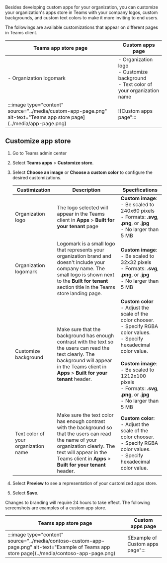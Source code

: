 Besides developing custom apps for your organization, you can customize your organization's apps store in Teams with your company logos, custom backgrounds, and custom text colors to make it more inviting to end users. 

The followings are available customizations that appear on different pages in Teams client.  

|Teams app store page | Custom apps page |
|--|--|
|- Organization logomark|- Organization logo<br/>- Customize background<br/>- Text color of your organization name |
|‎:::image type="content" source="../media/custom-app-page.png" alt-text="Teams app store page](../media/app-page.png)|‎![Custom apps page":::|


## Customize app store
1. Go to Teams admin center
2. Select **Teams apps** > **Customize store**.
3. Select **Choose an image** or **Choose a custom color** to configure the desired customizations.

    |Custimization| Description|Specifications |
    |--|--|--|
    |Organization logo|The logo selected will appear in the Teams client in **Apps** > **Built for your tenant** page|**Custom image**: <br/>- Be scaled to 240x60 pixels <br/>- Formats: **.svg**, **.png**, or **.jpg** <br/>- No larger than 5 MB|
    |Organization logomark| Logomark is a small logo that represents your organization brand and doesn't include your company name. The small logo is shown next to the **Built for tenant** section title in the Teams store landing page.|**Custom image**:<br/>- Be scaled to 32x32 pixels <br/>- Formats: **.svg**, **.png**, or **.jpg** <br/>- No larger than 5 MB
    |Customize background|Make sure that the background has enough contrast with the text so the users can read the text clearly. The background will appear in the Teams client in **Apps** > **Built for your tenant** header.| **Custom color**<br/>- Adjust the scale of the color chooser. <br/>- Specify RGBA color values. <br/>- Specify hexadecimal color value. <br/><br/> **Custom image**:<br/>- Be scaled to 1212x100 pixels <br/>- Formats: **.svg**, **.png**, or **.jpg** <br/>- No larger than 5 MB
    |Text color of your organization name|Make sure the text color has enough contrast with the background so that the users can read the name of your organization clearly. The text will appear in the Teams client in **Apps** > **Built for your tenant** header.| **Custom color**: <br/>- Adjust the scale of the color chooser. <br/>- Specify RGBA color values. <br/>- Specify hexadecimal color value.|

4. Select **Preview** to see a representation of your customized apps store.

5. Select **Save**.

Changes to branding will require 24 hours to take effect. The following screenshots are examples of a custom app store. 

|Teams app store page | Custom apps page |
|--|--|
|‎:::image type="content" source="../media/contoso-custom-app-page.png" alt-text="Example of Teams app store page](../media/contoso-app-page.png)|‎![Example of Custom apps page":::|



